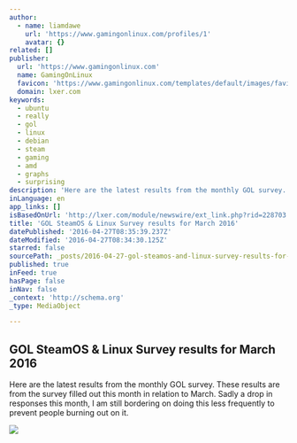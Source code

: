 ```yaml
---
author:
  - name: liamdawe
    url: 'https://www.gamingonlinux.com/profiles/1'
    avatar: {}
related: []
publisher:
  url: 'https://www.gamingonlinux.com'
  name: GamingOnLinux
  favicon: 'https://www.gamingonlinux.com/templates/default/images/favicons/favicon.ico'
  domain: lxer.com
keywords:
  - ubuntu
  - really
  - gol
  - linux
  - debian
  - steam
  - gaming
  - amd
  - graphs
  - surprising
description: 'Here are the latest results from the monthly GOL survey. These results are from the survey filled out this month in relation to March. Sadly a drop in responses this month, I am still bordering on doing this less frequently to prevent people burning out on it.'
inLanguage: en
app_links: []
isBasedOnUrl: 'http://lxer.com/module/newswire/ext_link.php?rid=228703'
title: 'GOL SteamOS & Linux Survey results for March 2016'
datePublished: '2016-04-27T08:35:39.237Z'
dateModified: '2016-04-27T08:34:30.125Z'
starred: false
sourcePath: _posts/2016-04-27-gol-steamos-and-linux-survey-results-for-march-2016.md
published: true
inFeed: true
hasPage: false
inNav: false
_context: 'http://schema.org'
_type: MediaObject

---
```

<article style=""><h1>GOL SteamOS &amp; Linux Survey results for March 2016</h1><p>Here are the latest results from the monthly GOL survey. These results are from the survey filled out this month in relation to March. Sadly a drop in responses this month, I am still bordering on doing this less frequently to prevent people burning out on it.</p><img src="https://www.gamingonlinux.com/uploads/articles/tagline_images/1426677119id7086gol.png" /></article>